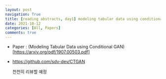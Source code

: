 ```yaml
---
layout: post
navigation: True
title: [reading abstracts, day1] modeling tabular data using conditional GAN 
date: 2021-10-12
categories: [All, Papers]
comments: true
---
```



- Paper : (Modeling Tabular Data using Conditional GAN)[https://arxiv.org/pdf/1907.00503.pdf]
- https://github.com/sdv-dev/CTGAN
  
  
  천천히 리뷰할 예정
  
